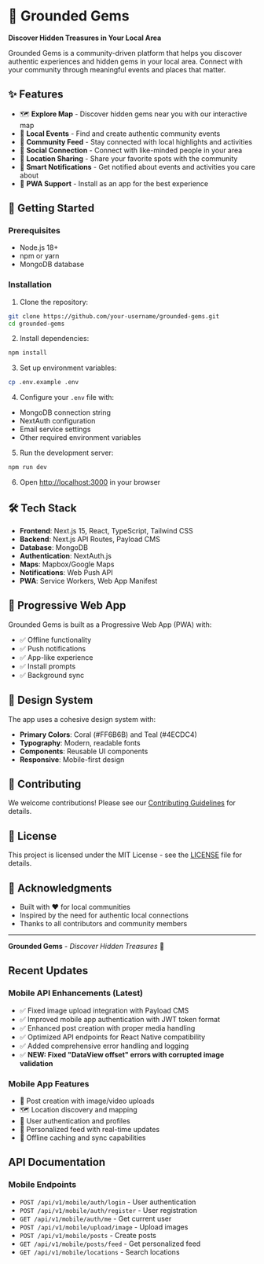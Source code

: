 # 💎 Grounded Gems

**Discover Hidden Treasures in Your Local Area**

Grounded Gems is a community-driven platform that helps you discover authentic experiences and hidden gems in your local area. Connect with your community through meaningful events and places that matter.

## ✨ Features

- 🗺️ **Explore Map** - Discover hidden gems near you with our interactive map
- 🎉 **Local Events** - Find and create authentic community events
- 📱 **Community Feed** - Stay connected with local highlights and activities
- 👥 **Social Connection** - Connect with like-minded people in your area
- 📍 **Location Sharing** - Share your favorite spots with the community
- 🔔 **Smart Notifications** - Get notified about events and activities you care about
- 📱 **PWA Support** - Install as an app for the best experience

## 🚀 Getting Started

### Prerequisites

- Node.js 18+ 
- npm or yarn
- MongoDB database

### Installation

1. Clone the repository:
```bash
git clone https://github.com/your-username/grounded-gems.git
cd grounded-gems
```

2. Install dependencies:
```bash
npm install
```

3. Set up environment variables:
```bash
cp .env.example .env
```

4. Configure your `.env` file with:
- MongoDB connection string
- NextAuth configuration
- Email service settings
- Other required environment variables

5. Run the development server:
```bash
npm run dev
```

6. Open [http://localhost:3000](http://localhost:3000) in your browser

## 🛠️ Tech Stack

- **Frontend**: Next.js 15, React, TypeScript, Tailwind CSS
- **Backend**: Next.js API Routes, Payload CMS
- **Database**: MongoDB
- **Authentication**: NextAuth.js
- **Maps**: Mapbox/Google Maps
- **Notifications**: Web Push API
- **PWA**: Service Workers, Web App Manifest

## 📱 Progressive Web App

Grounded Gems is built as a Progressive Web App (PWA) with:

- ✅ Offline functionality
- ✅ Push notifications
- ✅ App-like experience
- ✅ Install prompts
- ✅ Background sync

## 🎨 Design System

The app uses a cohesive design system with:

- **Primary Colors**: Coral (#FF6B6B) and Teal (#4ECDC4)
- **Typography**: Modern, readable fonts
- **Components**: Reusable UI components
- **Responsive**: Mobile-first design

## 🤝 Contributing

We welcome contributions! Please see our [Contributing Guidelines](CONTRIBUTING.md) for details.

## 📄 License

This project is licensed under the MIT License - see the [LICENSE](LICENSE) file for details.

## 🙏 Acknowledgments

- Built with ❤️ for local communities
- Inspired by the need for authentic local connections
- Thanks to all contributors and community members

---

**Grounded Gems** - *Discover Hidden Treasures* 💎

## Recent Updates

### Mobile API Enhancements (Latest)
- ✅ Fixed image upload integration with Payload CMS
- ✅ Improved mobile app authentication with JWT token format
- ✅ Enhanced post creation with proper media handling
- ✅ Optimized API endpoints for React Native compatibility
- ✅ Added comprehensive error handling and logging
- ✅ **NEW: Fixed "DataView offset" errors with corrupted image validation**

### Mobile App Features
- 📱 Post creation with image/video uploads
- 🗺️ Location discovery and mapping
- 👥 User authentication and profiles
- 📰 Personalized feed with real-time updates
- 💾 Offline caching and sync capabilities

## API Documentation

### Mobile Endpoints
- `POST /api/v1/mobile/auth/login` - User authentication
- `POST /api/v1/mobile/auth/register` - User registration
- `GET /api/v1/mobile/auth/me` - Get current user
- `POST /api/v1/mobile/upload/image` - Upload images
- `POST /api/v1/mobile/posts` - Create posts
- `GET /api/v1/mobile/posts/feed` - Get personalized feed
- `GET /api/v1/mobile/locations` - Search locations


